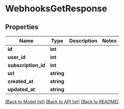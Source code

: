 # WebhooksGetResponse

## Properties
Name | Type | Description | Notes
------------ | ------------- | ------------- | -------------
**id** | **int** |  | 
**user_id** | **int** |  | 
**subscription_id** | **int** |  | 
**url** | **string** |  | 
**created_at** | **string** |  | 
**updated_at** | **string** |  | 

[[Back to Model list]](../README.md#documentation-for-models) [[Back to API list]](../README.md#documentation-for-api-endpoints) [[Back to README]](../README.md)


